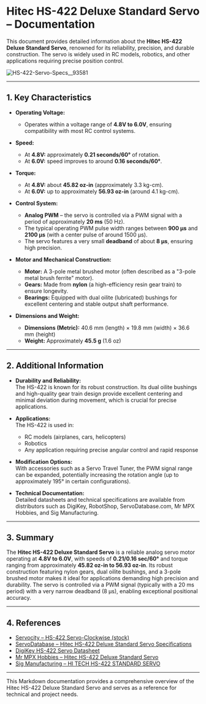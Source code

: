 # Hitec HS-422 Deluxe Standard Servo – Documentation

This document provides detailed information about the **Hitec HS-422 Deluxe Standard Servo**, renowned for its reliability, precision, and durable construction. The servo is widely used in RC models, robotics, and other applications requiring precise position control.

![HS-422-Servo-Specs__93581](https://github.com/user-attachments/assets/1b88a5ba-9e4e-435e-a65f-9c2c3d3e2674)

---

## 1. Key Characteristics

- **Operating Voltage:**  
  - Operates within a voltage range of **4.8V to 6.0V**, ensuring compatibility with most RC control systems.

- **Speed:**  
  - At **4.8V:** approximately **0.21 seconds/60°** of rotation.
  - At **6.0V:** speed improves to around **0.16 seconds/60°**.

- **Torque:**  
  - At **4.8V:** about **45.82 oz-in** (approximately 3.3 kg-cm).
  - At **6.0V:** up to approximately **56.93 oz-in** (around 4.1 kg-cm).

- **Control System:**  
  - **Analog PWM** – the servo is controlled via a PWM signal with a period of approximately **20 ms** (50 Hz).  
  - The typical operating PWM pulse width ranges between **900 µs** and **2100 µs** (with a center pulse of around 1500 µs).  
  - The servo features a very small **deadband** of about **8 µs**, ensuring high precision.

- **Motor and Mechanical Construction:**  
  - **Motor:** A 3-pole metal brushed motor (often described as a "3-pole metal brush ferrite" motor).
  - **Gears:** Made from **nylon** (a high-efficiency resin gear train) to ensure longevity.
  - **Bearings:** Equipped with dual oilite (lubricated) bushings for excellent centering and stable output shaft performance.

- **Dimensions and Weight:**  
  - **Dimensions (Metric):** 40.6 mm (length) × 19.8 mm (width) × 36.6 mm (height)
  - **Weight:** Approximately **45.5 g** (1.6 oz)

---

## 2. Additional Information

- **Durability and Reliability:**  
  The HS-422 is known for its robust construction. Its dual oilite bushings and high-quality gear train design provide excellent centering and minimal deviation during movement, which is crucial for precise applications.

- **Applications:**  
  The HS-422 is used in:
  - RC models (airplanes, cars, helicopters)
  - Robotics
  - Any application requiring precise angular control and rapid response

- **Modification Options:**  
  With accessories such as a Servo Travel Tuner, the PWM signal range can be expanded, potentially increasing the rotation angle (up to approximately 195° in certain configurations).

- **Technical Documentation:**  
  Detailed datasheets and technical specifications are available from distributors such as DigiKey, RobotShop, ServoDatabase.com, Mr MPX Hobbies, and Sig Manufacturing.

---

## 3. Summary

The **Hitec HS-422 Deluxe Standard Servo** is a reliable analog servo motor operating at **4.8V to 6.0V**, with speeds of **0.21/0.16 sec/60°** and torque ranging from approximately **45.82 oz-in to 56.93 oz-in**. Its robust construction featuring nylon gears, dual oilite bushings, and a 3-pole brushed motor makes it ideal for applications demanding high precision and durability. The servo is controlled via a PWM signal (typically with a 20 ms period) with a very narrow deadband (8 µs), enabling exceptional positional accuracy.

---

## 4. References

- [Servocity – HS-422 Servo-Clockwise (stock)](https://www.servocity.com/hs-422-servo/)
- [ServoDatabase – Hitec HS-422 Deluxe Standard Servo Specifications](https://servodatabase.com/servo/hitec/hs-422)
- [DigiKey HS-422 Servo Datasheet](https://media.digikey.com/pdf/data%20sheets/dfrobot%20pdfs/ser0002_web.pdf)
- [Mr MPX Hobbies – Hitec HS-422 Deluxe Standard Servo](https://mrmpxhobbies.com/product/hitec-hs-422-deluxe-standard-servo/)
- [Sig Manufacturing – HI TECH HS-422 STANDARD SERVO](https://sigmfg.com/products/hi-tech-hs-422-standard-servo)

---

This Markdown documentation provides a comprehensive overview of the Hitec HS-422 Deluxe Standard Servo and serves as a reference for technical and project needs.
